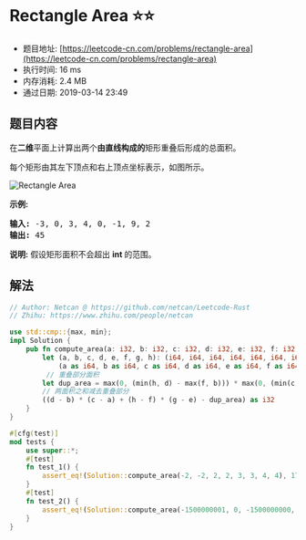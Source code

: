 # Rectangle Area :star::star:
- 题目地址: [https://leetcode-cn.com/problems/rectangle-area](https://leetcode-cn.com/problems/rectangle-area)
- 执行时间: 16 ms 
- 内存消耗: 2.4 MB
- 通过日期: 2019-03-14 23:49

## 题目内容
<p>在<strong>二维</strong>平面上计算出两个<strong>由直线构成的</strong>矩形重叠后形成的总面积。</p>

<p>每个矩形由其左下顶点和右上顶点坐标表示，如图所示。</p>

<p><img alt="Rectangle Area" src="https://assets.leetcode-cn.com/aliyun-lc-upload/uploads/2018/10/22/rectangle_area.png"></p>

<p><strong>示例:</strong></p>

<pre><strong>输入:</strong> -3, 0, 3, 4, 0, -1, 9, 2
<strong>输出:</strong> 45</pre>

<p><strong>说明:</strong> 假设矩形面积不会超出 <strong>int </strong>的范围。</p>


## 解法
```rust
// Author: Netcan @ https://github.com/netcan/Leetcode-Rust
// Zhihu: https://www.zhihu.com/people/netcan

use std::cmp::{max, min};
impl Solution {
    pub fn compute_area(a: i32, b: i32, c: i32, d: i32, e: i32, f: i32, g: i32, h: i32) -> i32 {
        let (a, b, c, d, e, f, g, h): (i64, i64, i64, i64, i64, i64, i64, i64) =
            (a as i64, b as i64, c as i64, d as i64, e as i64, f as i64, g as i64, h as i64);
         // 重叠部分面积
        let dup_area = max(0, (min(h, d) - max(f, b))) * max(0, (min(c, g) - max(a, e)));
        // 两面积之和减去重叠部分
        ((d - b) * (c - a) + (h - f) * (g - e) - dup_area) as i32
    }
}

#[cfg(test)]
mod tests {
    use super::*;
    #[test]
    fn test_1() {
        assert_eq!(Solution::compute_area(-2, -2, 2, 2, 3, 3, 4, 4), 17);
    }
    #[test]
    fn test_2() {
        assert_eq!(Solution::compute_area(-1500000001, 0, -1500000000, 1, 1500000000, 0, 1500000001, 1), 2);
    }
}

```
